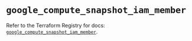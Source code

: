 # `google_compute_snapshot_iam_member`

Refer to the Terraform Registry for docs: [`google_compute_snapshot_iam_member`](https://registry.terraform.io/providers/hashicorp/google-beta/6.9.0/docs/resources/google_compute_snapshot_iam_member).

